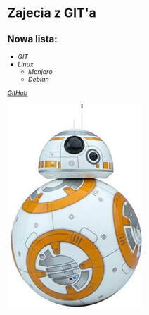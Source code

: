 # Zajecia z GIT'a

<h2>Nowa lista:
<h6>

* GIT
* Linux
  * Manjaro
  * Debian

[GitHub](http://github.com)

![GitHub Logo](/bb8.jpg)
